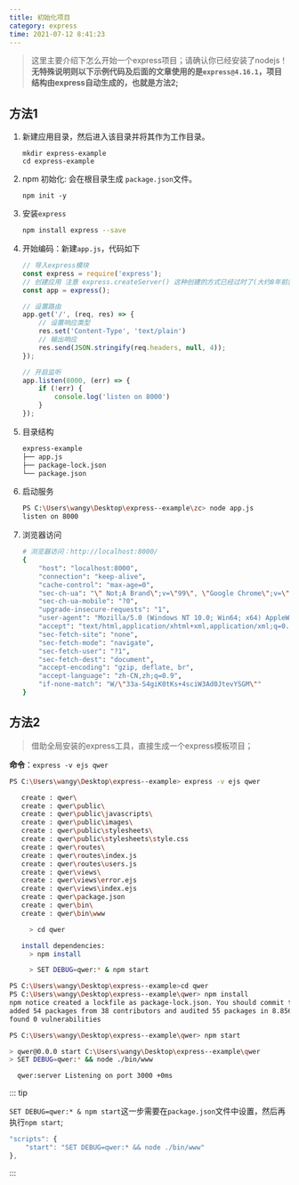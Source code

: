 ```yaml
---
title: 初始化项目
category: express
time: 2021-07-12 8:41:23
---
```


> 这里主要介绍下怎么开始一个express项目；请确认你已经安装了nodejs！**无特殊说明则以下示例代码及后面的文章使用的是`express@4.16.1`，项目结构由express自动生成的，也就是方法2;**

## 方法1

1. 新建应用目录，然后进入该目录并将其作为工作目录。

   ```shell
   mkdir express-example
   cd express-example
   ```

2. npm 初始化: 会在根目录生成 `package.json`文件。

   ```shell
   npm init -y
   ```

3. 安装`express`

   ```bash
   npm install express --save
   ```

4. 开始编码：新建`app.js`，代码如下

   ```javascript
   // 导入express模块
   const express = require('express');
   // 创建应用 注意 express.createServer() 这种创建的方式已经过时了(大约8年前就被官方弃用了)，我当前的版本是4.17.1
   const app = express();
   
   // 设置路由
   app.get('/', (req, res) => {
       // 设置响应类型
       res.set('Content-Type', 'text/plain')
       // 输出响应
       res.send(JSON.stringify(req.headers, null, 4));
   });
   
   // 开启监听
   app.listen(8000, (err) => {
       if (!err) {
           console.log('listen on 8000')
       }
   });
   ```
   
5. 目录结构

   ```bash
   express-example
   ├── app.js
   ├── package-lock.json
   └── package.json
   ```

6. 启动服务

   ```bash
   PS C:\Users\wangy\Desktop\express--example\zc> node app.js
   listen on 8000
   ```

7. 浏览器访问

   ```bash
   # 浏览器访问：http://localhost:8000/
   {
       "host": "localhost:8000",
       "connection": "keep-alive",
       "cache-control": "max-age=0",
       "sec-ch-ua": "\" Not;A Brand\";v=\"99\", \"Google Chrome\";v=\"91\", \"Chromium\";v=\"91\"",
       "sec-ch-ua-mobile": "?0",
       "upgrade-insecure-requests": "1",
       "user-agent": "Mozilla/5.0 (Windows NT 10.0; Win64; x64) AppleWebKit/537.36 (KHTML, like Gecko) Chrome/91.0.4472.124 Safari/537.36",
       "accept": "text/html,application/xhtml+xml,application/xml;q=0.9,image/avif,image/webp,image/apng,*/*;q=0.8,application/signed-exchange;v=b3;q=0.9",
       "sec-fetch-site": "none",
       "sec-fetch-mode": "navigate",
       "sec-fetch-user": "?1",
       "sec-fetch-dest": "document",
       "accept-encoding": "gzip, deflate, br",
       "accept-language": "zh-CN,zh;q=0.9",
       "if-none-match": "W/\"33a-S4giK0tKs+4sciW3Ad0JtevYSGM\""
   }
   ```

## 方法2

> 借助全局安装的express工具，直接生成一个express模板项目；

**命令**：`express -v ejs qwer`

```bash
PS C:\Users\wangy\Desktop\express--example> express -v ejs qwer

   create : qwer\
   create : qwer\public\
   create : qwer\public\javascripts\
   create : qwer\public\images\
   create : qwer\public\stylesheets\
   create : qwer\public\stylesheets\style.css
   create : qwer\routes\
   create : qwer\routes\index.js
   create : qwer\routes\users.js
   create : qwer\views\
   create : qwer\views\error.ejs
   create : qwer\views\index.ejs
   create : qwer\package.json
   create : qwer\bin\
   create : qwer\bin\www

     > cd qwer

   install dependencies:
     > npm install

     > SET DEBUG=qwer:* & npm start

PS C:\Users\wangy\Desktop\express--example>cd qwer
PS C:\Users\wangy\Desktop\express--example\qwer> npm install
npm notice created a lockfile as package-lock.json. You should commit this file.
added 54 packages from 38 contributors and audited 55 packages in 8.856s
found 0 vulnerabilities

PS C:\Users\wangy\Desktop\express--example\qwer> npm start

> qwer@0.0.0 start C:\Users\wangy\Desktop\express--example\qwer
> SET DEBUG=qwer:* && node ./bin/www

  qwer:server Listening on port 3000 +0ms
```

::: tip

`SET DEBUG=qwer:* & npm start`这一步需要在`package.json`文件中设置，然后再执行`npm start`;

```javascript
"scripts": {
    "start": "SET DEBUG=qwer:* && node ./bin/www"
},
```

:::